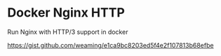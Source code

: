 # Docker Nginx HTTP

Run Nginx with HTTP/3 support in docker

https://gist.github.com/weaming/e1ca9bc8203ed5f4e2f107813b68efbe
